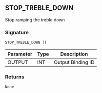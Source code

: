 ## STOP\_TREBLE\_DOWN

Stop ramping the treble down

### Signature

`STOP_TREBLE_DOWN ()`


| Parameter | Type | Description       |
| --------- | ---- | ----------------- |
| OUTPUT    | INT  | Output Binding ID |



### Returns

`None`